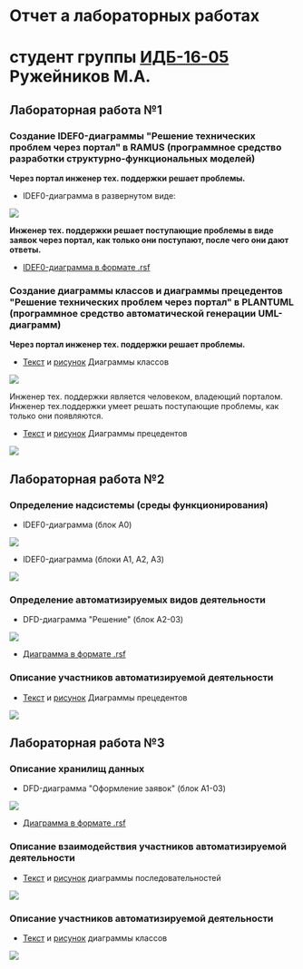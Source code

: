 # Отчет а лабораторных работах
# студент группы [ИДБ-16-05](https://github.com/stankin/design-2018/wiki/list-idb-16-05) Ружейников М.А.

## Лабораторная работа №1

### **Создание IDEF0-диаграммы "Решение технических проблем через портал" в RAMUS (программное средство разработки структурно-функциональных моделей)**

**Через портал инженер тех. поддержки решает проблемы.**
* IDEF0-диаграмма в развернутом виде:

![](https://github.com/mihloruj/mihloruj.github.io/blob/master/model_laba_1.png)

**Инженер тех. поддержки решает поступающие проблемы в виде заявок через портал, как только они поступают, после чего они дают ответы.**
* [IDEF0-диаграмма в формате .rsf](https://github.com/mihloruj/mihloruj.github.io/blob/master/model_laba_1.rsf)

### Создание диаграммы классов и диаграммы прецедентов "Решение технических проблем через портал" в PLANTUML (программное средство автоматической генерации UML-диаграмм)

**Через портал инженер тех. поддержки решает проблемы.**

* [Текст](https://github.com/mihloruj/mihloruj.github.io/blob/master/UML_1.txt) и [рисунок](https://github.com/mihloruj/mihloruj.github.io/blob/master/1.png) Диаграммы классов

![](https://github.com/mihloruj/mihloruj.github.io/blob/master/1.png)

Инженер тех. поддержки является человеком, владеющий порталом. Инженер тех.поддержки умеет решать поступающие проблемы, как только они появляются.

* [Текст](https://github.com/mihloruj/mihloruj.github.io/blob/master/UML_2.txt) и [рисунок](https://github.com/mihloruj/mihloruj.github.io/blob/master/2.png) Диаграммы прецедентов

![](https://github.com/mihloruj/mihloruj.github.io/blob/master/2.png)  
## Лабораторная работа №2
### **Определение надсистемы (среды функционирования)**
* IDEF0-диаграмма (блок A0)

![](https://github.com/mihloruj/mihloruj.github.io/blob/master/model_laba_2_1.png)

* IDEF0-диаграмма (блоки A1, A2, A3)

![](https://github.com/mihloruj/mihloruj.github.io/blob/master/model_laba_2_2.png)

### **Определение автоматизируемых видов деятельности**
* DFD-диаграмма "Решение" (блок A2-03)

![](https://github.com/mihloruj/mihloruj.github.io/blob/master/model_laba_2_3.png)
* [Диаграмма в формате .rsf](https://github.com/mihloruj/mihloruj.github.io/blob/master/model_laba_2.rsf)
### Описание участников автоматизируемой деятельности
* [Текст](https://github.com/mihloruj/mihloruj.github.io/blob/master/Uml_3.txt) и [рисунок](https://github.com/mihloruj/mihloruj.github.io/blob/master/3.png) Диаграммы прецедентов

![](https://github.com/mihloruj/mihloruj.github.io/blob/master/3.png)  
## Лабораторная работа №3
### Описание хранилищ данных
* DFD-диаграмма "Оформление заявок" (блок A1-03)

![](https://github.com/mihloruj/mihloruj.github.io/blob/master/model_laba_3.png)
* [Диаграмма в формате .rsf](https://github.com/mihloruj/mihloruj.github.io/blob/master/model_laba_3.rsf)

### Описание взаимодействия участников автоматизируемой деятельности

* [Текст](https://github.com/mihloruj/mihloruj.github.io/blob/master/UML_4.txt) и [рисунок](https://github.com/mihloruj/mihloruj.github.io/blob/master/4.png) диаграммы последовательностей
 
![](https://github.com/mihloruj/mihloruj.github.io/blob/master/4.png)

### Описание участников автоматизируемой деятельности

* [Текст](https://github.com/mihloruj/mihloruj.github.io/blob/master/UML_5.txt) и [рисунок](https://github.com/mihloruj/mihloruj.github.io/blob/master/5.png) диаграммы классов
 
![](https://github.com/mihloruj/mihloruj.github.io/blob/master/5.png)
  

